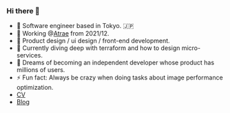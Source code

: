 ### Hi there 👋
- 🥇 Software engineer based in Tokyo. :jp:
- 🔭 Working @[Atrae](https://atrae.co.jp/) from 2021/12.
- 🦄 Product design / ui design / front-end development.
- 🌱 Currently diving deep with terraform and how to design micro-services.
- 🌈 Dreams of becoming an independent developer whose product has millions of users.
- ⚡ Fun fact: Always be crazy when doing tasks about image performance optimization.
- [CV](https://github.com/zhumeisongsong/cv)
- [Blog](https://github.com/zhumeisongsong/blog)

<!-- [![Leetcode Stats](https://leetcard.jacoblin.cool/zhumeisongsong)](https://leetcode.com/zhumeisongsong) //>


